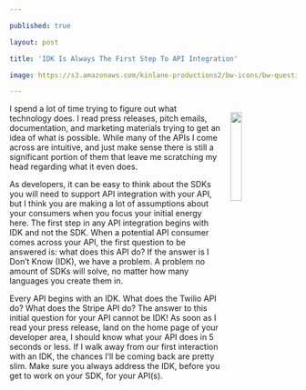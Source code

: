 ---
published: true
layout: post
title: 'IDK Is Always The First Step To API Integration'
image: https://s3.amazonaws.com/kinlane-productions2/bw-icons/bw-question-mark.png
---

<p><img src="­https://s3.amazonaws.com/kinlane-productions2/bw-icons/bw-question-mark.png" align="right" width="20%" style="padding: 15px;" />
<p>I spend a lot of time trying to figure out what technology does. I read press releases, pitch emails, documentation, and marketing materials trying to get an idea of what is possible. While many of the APIs I come across are intuitive, and just make sense there is still a significant portion of them that leave me scratching my head regarding what it even does.

<p>As developers, it can be easy to think about the SDKs you will need to support API integration with your API, but I think you are making a lot of assumptions about your consumers when you focus your initial energy here. The first step in any API integration begins with IDK and not the SDK. When a potential API consumer comes across your API, the first question to be answered is: what does this API do? If the answer is I Don’t Know (IDK), we have a problem. A problem no amount of SDKs will solve, no matter how many languages you create them in.

<p>Every API begins with an IDK. What does the Twilio API do? What does the Stripe API do? The answer to this initial question for your API cannot be IDK! As soon as I read your press release, land on the home page of your developer area, I should know what your API does in 5 seconds or less. If I walk away from our first interaction with an IDK, the chances I’ll be coming back are pretty slim. Make sure you always address the IDK, before you get to work on your SDK, for your API(s).


